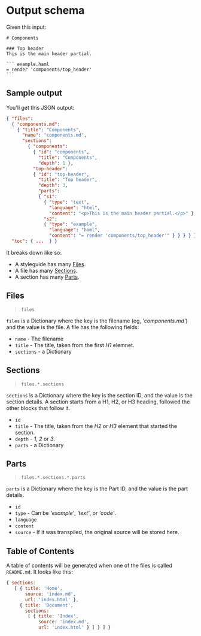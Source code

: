 Output schema
=============

Given this input:

    # Components

    ### Top header
    This is the main header partial.

    ``` example.haml
    = render 'components/top_header'
    ```

## Sample output

You'll get this JSON output:

```json
{ "files":
  { "components.md":
    { "title": "Components",
      "name": "components.md",
      "sections":
        { "components":
          { "id": "components",
            "title": "Components",
            "depth": 1 },
          "top-header":
          { "id": "top-header",
            "title": "Top header",
            "depth": 3,
            "parts":
            { "s1":
              { "type": "text",
                "language": "html",
                "content": "<p>This is the main header partial.</p>" },
              "s2":
              { "type": "example",
                "language": "haml",
                "content": "= render 'components/top_header'" } } } } } },
  "toc": { ...  } }
```

It breaks down like so:

- A styleguide has many [Files](#files).
- A file has many [Sections](#sections).
- A section has many [Parts](#parts).

## Files

> `files`

`files` is a Dictionary where the key is the filename (eg, _'components.md'_) and the value is the file.
A file has the following fields:

- `name` - The filename
- `title` - The title, taken from the first *H1* elemnet.
- `sections` - a Dictionary

## Sections

> `files.*.sections`

`sections` is a Dictionary where the key is the section ID, and the value is the section details. A section starts from a H1, H2, or H3 heading, followed the other blocks that follow it.

- `id`
- `title` - The title, taken from the *H2* or *H3* element that started the section.
- `depth` - _1_, _2_ or _3_.
- `parts` - a Dictionary

## Parts

> `files.*.sections.*.parts`

`parts` is a Dictionary where the key is the Part ID, and the value is the part details.

- `id`
- `type` - Can be _'example'_, _'text'_, or _'code'_.
- `language`
- `content`
- `source` - If it was transpiled, the original source will be stored here.

## Table of Contents

A table of contents will be generated when one of the files is called `README.md`. It looks like this:

```js
{ sections:
   [ { title: 'Home',
       source: 'index.md',
       url: 'index.html' },
     { title: 'Document',
       sections:
        [ { title: 'Index',
            source: 'index.md',
            url: 'index.html' } ] } ] }
```
